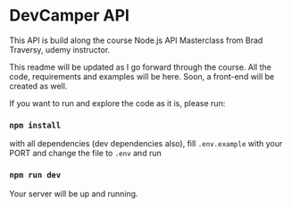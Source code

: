 # DevCamper API

This API is build along the course Node.js API Masterclass from Brad Traversy, udemy instructor.

This readme will be updated as I go forward through the course. All the code, requirements and examples will be here. Soon, a front-end will be created as well.

If you want to run and explore the code as it is, please run:
### `npm install` 
with all dependencies (dev dependencies also), fill `.env.example` with your PORT and change the file to `.env` and run 
### `npm run dev`
Your server will be up and running.